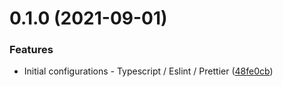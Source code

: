 # 0.1.0 (2021-09-01)


### Features

* Initial configurations - Typescript / Eslint / Prettier ([48fe0cb](https://github.com/2600hz/native-theme/commit/48fe0cbec275105b456d44146a127e598a429892))

